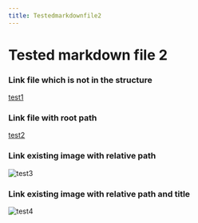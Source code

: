 ```yaml
---
title: Testedmarkdownfile2
---
```


# Tested markdown file 2

### Link file which is not in the structure
[test1](https://github.com/gardener/gardener/blob/v1.30.0/README.md)

### Link file with root path
[test2](/maintree/html-tests/testedhtmlfile2/)

### Link existing image with relative path
![test3](/maintree/gardener-docforge-logo.png)

### Link existing image with relative path and title
![test4](/maintree/gardener-docforge-logo.png "gardener-docforge-logo")
